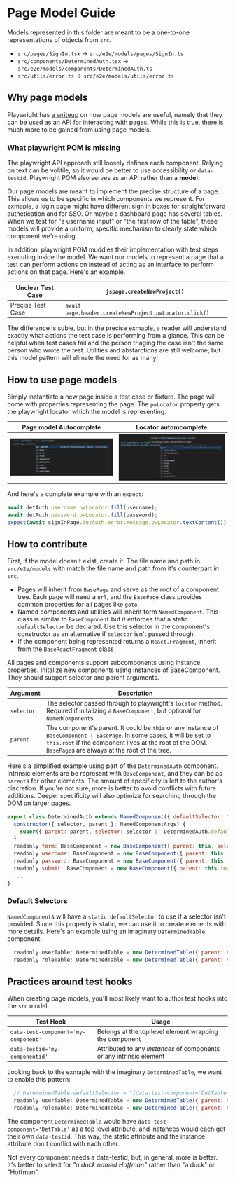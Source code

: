 # Page Model Guide

Models represented in this folder are meant to be a one-to-one representations of objects from `src`.

- `src/pages/SignIn.tsx` -> `src/e2e/models/pages/SignIn.ts`
- `src/components/DeterminedAuth.tsx` -> `src/e2e/models/components/DeterminedAuth.ts`
- `src/utils/error.ts` -> `src/e2e/models/utils/error.ts`

## Why page models

Playwright has [a writeup](https://playwright.dev/docs/pom) on how page models are useful, namely that they can be used as an API for interacting with pages. While this is true, there is much more to be gained from using page models.

### What playwright POM is missing

The playwright API approach still loosely defines each component. Relying on text can be volitile, so it would be better to use accessibility or `data-testid`. Playwright POM also serves as an API rather than a **model**.

Our page models are meant to implement the precise structure of a page. This allows us to be specific in which components we represent. For exmaple, a login page might have different sign in boxes for straightforward authetication and for SSO. Or maybe a dashboard page has several tables. When we test for "a username input" or "the first row of the table", these models will provide a uniform, specific mechanism to clearly state which component we're using.

In addition, playwright POM muddies their implementation with test steps executing inside the model. We want our models to represent a page that a test can perform actions on instead of acting as an interface to perform actions on that page. Here's an example.

| Unclear Test Case | `jspage.createNewProject()`                            |
| ----------------- | ------------------------------------------------------ |
| Precise Test Case | `await page.header.createNewProject.pwLocator.click()` |

The difference is suble, but in the precise exmaple, a reader will understand exactly what actions the test case is performing from a glance. This can be helpful when test cases fail and the person triaging the case isn't the same person who wrote the test. Utilities and abstarctions are still welcome, but this model pattern will elimate the need for as many!

## How to use page models

Simply instantiate a new page inside a test case or fixture. The page will come with properties representing the page. The `pwLocator` property gets the playwright locator which the model is representing.

| Page model Autocomplete                                                 | Locator automcomplete                                             |
| ----------------------------------------------------------------------- | ----------------------------------------------------------------- |
| ![page model automcomplete](../docs/images/page-model-autocomplete.png) | ![locator automcomplete](../docs/images/loactor-autocomplete.png) |

And here's a complete example with an `expect`:

```js
await detAuth.username.pwLocator.fill(username);
await detAuth.password.pwLocator.fill(password);
expect(await signInPage.detAuth.error.message.pwLocator.textContent()).toContain('Login failed');
```

## How to contribute

First, if the model doesn't exist, create it. The file name and path in `src/e2e/models` with match the file name and path from it's counterpart in `src`.

- Pages will inherit from `BasePage` and serve as the root of a component tree. Each page will need a `url`, and the `BasePage` class provides common properties for all pages like `goto`.
- Named components and utilities will inherit form `NamedComponent`. This class is similar to `BaseComponent` but it enforces that a static `defaultSelector` be declared. Use this selector in the component's constructor as an alternative if `selector` isn't passed through.
- If the component being represented returns a `React.Fragment`, inherit from the `BaseReactFragment` class

All pages and components support subcomponents using instance properties. Initalize new components using instances of BaseComponent. They should support selector and parent arguments.

| Argument   | Description                                                                                                                                                                                                                            |
| ---------- | -------------------------------------------------------------------------------------------------------------------------------------------------------------------------------------------------------------------------------------- |
| `selector` | The selector passed through to playwright's `locator` method. Required if initalizing a `BaseComponent`, but optional for `NamedComponent`s.                                                                                           |
| `parent`   | The component's parent. It could be `this` or any instance of `BaseComponent \| BasePage`. In some cases, it will be set to `this.root` if the component lives at the root of the DOM. `BasePage`s are always at the root of the tree. |

Here's a simplified example using part of the `DeterminedAuth` component. Intrinsic elements are be represent with `BaseComponent`, and they can be as `parent`s for other elements. The amount of specificity is left to the author's discretion. If you're not sure, more is better to avoid conflicts with future additions. Deeper specificity will also optimize for searching through the DOM on larger pages.

```js
export class DeterminedAuth extends NamedComponent({ defaultSelector: "div[data-test-component='detAuth']"}) {
  constructor({ selector, parent }: NamedComponentArgs) {
    super({ parent: parent, selector: selector || DeterminedAuth.defaultSelector });
  }
  readonly form: BaseComponent = new BaseComponent({ parent: this, selector: "form" });
  readonly username: BaseComponent = new BaseComponent({ parent: this.form, selector: "input[data-testid='username']" });
  readonly password: BaseComponent = new BaseComponent({ parent: this.form, selector: "input[data-testid='password']" });
  readonly submit: BaseComponent = new BaseComponent({ parent: this.form, selector: "button[data-testid='submit']" });
  ...
}
```

### Default Selectors

`NamedComponent`s will have a `static defaultSelector` to use if a selector isn't provided. Since this property is static, we can use it to create elements with more details. Here's an example using an imaginary `DeterminedTable` component:

```js
  readonly userTable: DeterminedTable = new DeterminedTable({ parent: this, selector: DeterminedTable.defaultSelector + "[data-testid='userTable']" });
  readonly roleTable: DeterminedTable = new DeterminedTable({ parent: this, selector: DeterminedTable.defaultSelector + "[data-testid='roleTable']" });
```

## Practices around test hooks

When creating page models, you'll most likely want to author test hooks into the `src` model.

| Test Hook                            | Usage                                                                |
| ------------------------------------ | -------------------------------------------------------------------- |
| `data-test-component='my-component'` | Belongs at the top level element wrapping the component              |
| `data-testid='my-componentid'`       | Attributed to any _instances_ of components or any intrinsic element |

Looking back to the exmaple with the imaginary `DeterminedTable`, we want to enable this pattern:

```js
  // DeterminedTable.defaultSelector = "[data-test-component='DetTable']"
  readonly userTable: DeterminedTable = new DeterminedTable({ parent: this, selector: DeterminedTable.defaultSelector + "[data-testid='userTable']" });
  readonly roleTable: DeterminedTable = new DeterminedTable({ parent: this, selector: DeterminedTable.defaultSelector + "[data-testid='roleTable']" });
```

The component `DeterminedTable` would have `data-test-component='DetTable'` as a top level attribute, and instances would each get their own `data-testid`. This way, the static attribute and the instance attribute don't conflict with each other.

Not every component needs a data-testid, but, in general, more is better. It's better to select for _"a duck named Hoffman"_ rather than "a duck" or "Hoffman".

